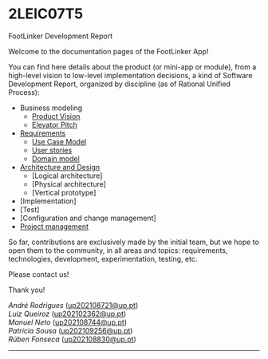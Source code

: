 # 2LEIC07T5

FootLinker Development Report

Welcome to the documentation pages of the FootLinker App!

You can find here details about the product (or mini-app or module), from a high-level vision to low-level implementation decisions, a kind of Software Development Report, organized by discipline (as of Rational Unified Process): 

* Business modeling 
  * [Product Vision](docs/ProductVision.md)
  * [Elevator Pitch](docs/ElevatorPitch.md)
* [Requirements](docs/requirements.md)
  * [Use Case Model](docs/requirements.md#Use-case-model)
  * [User stories](docs/requirements.md#User-stories)
  * [Domain model](docs/requirements.md#Domain-model)
* [Architecture and Design](docs/ArchitectureAndDesign.md)
  * [Logical architecture]
  * [Physical architecture]
  * [Vertical prototype]
* [Implementation]
* [Test]
* [Configuration and change management]
* [Project management](docs/ProjectManagement.md)

So far, contributions are exclusively made by the initial team, but we hope to open them to the community, in all areas and topics: requirements, technologies, development, experimentation, testing, etc.

Please contact us! 

Thank you!

*André Rodrigues* (up202108721@up.pt)<br>
*Luiz Queiroz* (up202102362@up.pt)<br>
*Manuel Neto* (up202108744@up.pt)<br>
*Patrícia Sousa* (up202109256@up.pt)<br>
*Rúben Fonseca* (up202108830@up.pt)

---
